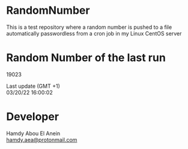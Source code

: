 # RandomNumber    
This is a test repository where a random number is pushed to a file automatically passwordless from a cron job in my Linux CentOS server    
# Random Number of the last run   
19023
      
Last update (GMT +1)    
03/20/22 16:00:02
# Developer    
Hamdy Abou El Anein   
hamdy.aea@protonmail.com
